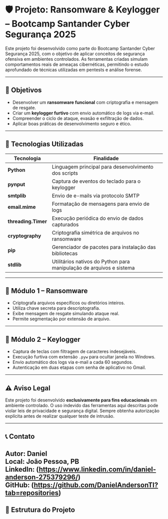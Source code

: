 # 🛡️ Projeto: Ransomware & Keylogger – Bootcamp Santander Cyber Segurança 2025

Este projeto foi desenvolvido como parte do Bootcamp Santander Cyber Segurança 2025, com o objetivo de aplicar conceitos de segurança ofensiva em ambientes controlados. As ferramentas criadas simulam comportamentos reais de ameaças cibernéticas, permitindo o estudo aprofundado de técnicas utilizadas em pentests e análise forense.

---

## 📌 Objetivos

- Desenvolver um **ransomware funcional** com criptografia e mensagem de resgate.
- Criar um **keylogger furtivo** com envio automático de logs via e-mail.
- Compreender o ciclo de ataque, evasão e exfiltração de dados.
- Aplicar boas práticas de desenvolvimento seguro e ético.

---

## 🧰 Tecnologias Utilizadas

| Tecnologia       | Finalidade                                                                 |
|------------------|------------------------------------------------------------------------------|
| **Python**       | Linguagem principal para desenvolvimento dos scripts                        |
| **pynput**       | Captura de eventos do teclado para o keylogger                              |
| **smtplib**      | Envio de e-mails via protocolo SMTP                                         |
| **email.mime**   | Formatação de mensagens para envio de logs                                  |
| **threading.Timer** | Execução periódica do envio de dados capturados                         |
| **cryptography** | Criptografia simétrica de arquivos no ransomware                            |
| **pip**          | Gerenciador de pacotes para instalação das bibliotecas                      |
| **stdlib**       | Utilitários nativos do Python para manipulação de arquivos e sistema        |

---

## 🔐 Módulo 1 – Ransomware

- Criptografa arquivos específicos ou diretórios inteiros.
- Utiliza chave secreta para descriptografia.
- Exibe mensagem de resgate simulando ataque real.
- Permite segmentação por extensão de arquivo.

---

## 🎹 Módulo 2 – Keylogger

- Captura de teclas com filtragem de caracteres indesejáveis.
- Execução furtiva com extensão `.pyw` para ocultar janela no Windows.
- Envio automático dos logs via e-mail a cada 60 segundos.
- Autenticação em duas etapas com senha de aplicativo no Gmail.

---

## ⚠️ Aviso Legal

Este projeto foi desenvolvido **exclusivamente para fins educacionais** em ambiente controlado. O uso indevido das ferramentas aqui descritas pode violar leis de privacidade e segurança digital. Sempre obtenha autorização explícita antes de realizar qualquer teste de intrusão.

---

## 📞 Contato

**Autor:** Daniel  
**Local:** João Pessoa, PB  
**LinkedIn:** (https://www.linkedin.com/in/daniel-anderson-275379296/)  
**GitHub:** (https://github.com/DanielAndersonTI?tab=repositories)
---


## 📂 Estrutura do Projeto

